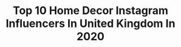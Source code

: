---
title: Top 10 Home Decor Instagram Influencers In United Kingdom In 2020
description: >-
  Find top home decor Instagram influencers in United Kingdom in 2020. Most popular hashtags: #homedecor #homesweethome #homedesign #relax.
platform: Instagram
profiles:
  - username: "homewithboys_x"
    fullname: >-
      Homewithboys_x
    location: "United Kingdom"
    followers: 16880
    engagement: 426
    commentsToLikes: 0.199398
    id: ck6u70sf8it030j71xmwoiqkx
    verified: false
    hashtags: "#bathroomgoals, #homesense, #positivevibes, #entrancedecor"
  - username: "bandarahome"
    fullname: >-
      Maggie
    location: "United Kingdom"
    followers: 2644
    engagement: 1336
    commentsToLikes: 0.137845
    id: ck8tbuzlvx99d0j78u1s3th1j
    verified: false
    hashtags: "#romantown, #jadalnia, #dailywalk, #dzieci"
  - username: "the_scruff_house"
    fullname: >-
      The Scruff House
    location: "United Kingdom"
    followers: 2879
    engagement: 1395
    commentsToLikes: 0.053512
    id: ckaowjdnd96ln0i78yubmi8jd
    verified: false
    hashtags: "#interior, #periodproperty, #myhomedecor, #hallwayinspo"
  - username: "monika_d98"
    fullname: >-
      M O N I K A ☁️ Fashion Blogger
    location: "United Kingdom"
    followers: 3923
    engagement: 2479
    commentsToLikes: 0.179666
    id: ck55mwudw500g0i11vdnvq72o
    verified: false
    hashtags: "#fashionideas, #realoutfitgram, #wallart, #oceancollection"
  - username: "rach_mummy2_hugo_sofia"
    fullname: >-
      Rachael
    location: "United Kingdom"
    followers: 24120
    engagement: 580
    commentsToLikes: 0.450969
    id: ck0w0nzrkf6ax0i19ckejfxv8
    verified: false
    hashtags: "#bookworm, #throwback, #homesweethome, #toddlerfoods"
  - username: "mrsvmummyto3"
    fullname: >-
      Lydia Venus 🇬🇧 Solihull, UK
    location: "United Kingdom"
    followers: 25469
    engagement: 453
    commentsToLikes: 0.147082
    id: ck15qqdg945330i1960tr6x8g
    verified: false
    hashtags: "#takumiforgood, #trollscostume, #trollstoys, #bookblogger"
  - username: "lippers01"
    fullname: >-
      𝐑𝐨𝐬𝐢𝐞 𝐋𝐢𝐩𝐩𝐦𝐚𝐧𝐧 🖤
    location: "United Kingdom"
    followers: 11673
    engagement: 854
    commentsToLikes: 0.584154
    id: ck6tlsytd6l160j71fswhqfjb
    verified: false
    hashtags: "#earthday, #covid19, #alcohol, #missing"
  - username: "heidiherkes"
    fullname: >-
      Heidi Herkes
    location: "United Kingdom"
    followers: 10176
    engagement: 794
    commentsToLikes: 0.080499
    id: ck55lqf5826030i11jiv1g9gh
    verified: false
    hashtags: "#lifeisgood, #glamourous, #awareness, #moment"
  - username: "ladyofthemanor77"
    fullname: >-
      Hayley Karseras
    location: "United Kingdom"
    followers: 42650
    engagement: 303
    commentsToLikes: 0.238387
    id: ck6tp1olnhc6x0j71r72ce86g
    verified: false
    hashtags: "#lilacseason, #myworld, #entertowin, #bunchofflowers"
  - username: "ickle_na"
    fullname: >-
      N a o m i 🇬🇧 #ickleootd
    location: "United Kingdom"
    followers: 21726
    engagement: 406
    commentsToLikes: 0.070133
    id: ck0u9hlhc9vja0i19a2ekpnos
    verified: false
    hashtags: "#crafts, #mumsofinstagram, #dental, #homeschool"
---
